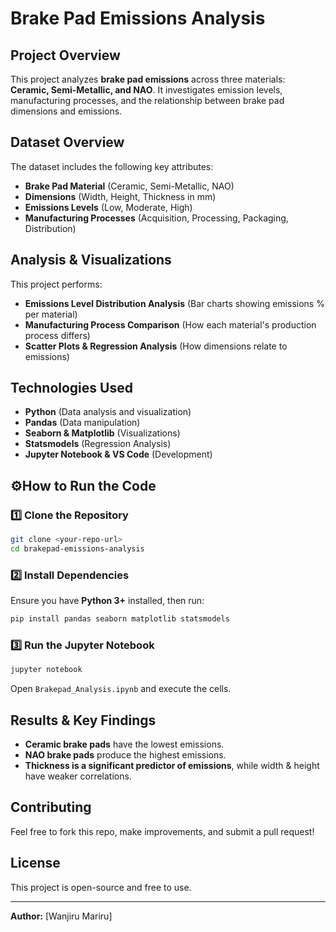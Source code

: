 # Brake Pad Emissions Analysis

## Project Overview
This project analyzes **brake pad emissions** across three materials: **Ceramic, Semi-Metallic, and NAO**. It investigates emission levels, manufacturing processes, and the relationship between brake pad dimensions and emissions.

## Dataset Overview
The dataset includes the following key attributes:
- **Brake Pad Material** (Ceramic, Semi-Metallic, NAO)
- **Dimensions** (Width, Height, Thickness in mm)
- **Emissions Levels** (Low, Moderate, High)
- **Manufacturing Processes** (Acquisition, Processing, Packaging, Distribution)

## Analysis & Visualizations
This project performs:
- **Emissions Level Distribution Analysis** (Bar charts showing emissions % per material)
- **Manufacturing Process Comparison** (How each material's production process differs)
- **Scatter Plots & Regression Analysis** (How dimensions relate to emissions)

## Technologies Used
- **Python** (Data analysis and visualization)
- **Pandas** (Data manipulation)
- **Seaborn & Matplotlib** (Visualizations)
- **Statsmodels** (Regression Analysis)
- **Jupyter Notebook & VS Code** (Development)

## ⚙How to Run the Code
### 1️⃣ Clone the Repository
```sh
git clone <your-repo-url>
cd brakepad-emissions-analysis
```
### 2️⃣ Install Dependencies
Ensure you have **Python 3+** installed, then run:
```sh
pip install pandas seaborn matplotlib statsmodels
```
### 3️⃣ Run the Jupyter Notebook
```sh
jupyter notebook
```
Open `Brakepad_Analysis.ipynb` and execute the cells.

## Results & Key Findings
- **Ceramic brake pads** have the lowest emissions.
- **NAO brake pads** produce the highest emissions.
- **Thickness is a significant predictor of emissions**, while width & height have weaker correlations.

## Contributing
Feel free to fork this repo, make improvements, and submit a pull request!

## License
This project is open-source and free to use.

---
**Author:** [Wanjiru Mariru]  


